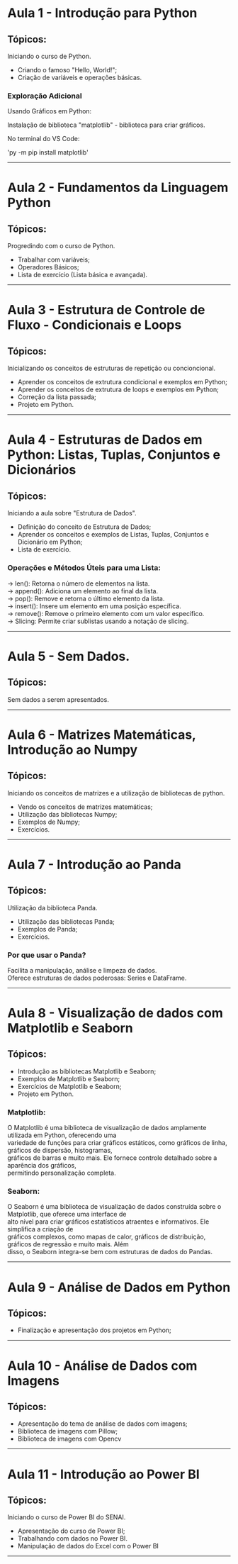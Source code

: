 <h1>Aula 1 - Introdução para Python</h1>

<h2>Tópicos:</h2>

Iniciando o curso de Python.

<ul>
    <li>Criando o famoso "Hello, World!";</li>
    <li>Criação de variáveis e operações básicas.</li>
</ul>

<h3>Exploração Adicional</h3>

Usando Gráficos em Python:

Instalação de biblioteca "matplotlib" - biblioteca para criar gráficos.

No terminal do VS Code:

'py -m pip install matplotlib'


<hr>
<h1>Aula 2 - Fundamentos da Linguagem Python</h1>

<h2>Tópicos:</h2>

Progredindo com o curso de Python.

<ul>
    <li>Trabalhar com variáveis;</li>
    <li>Operadores Básicos;</li>
    <li>Lista de exercício (Lista básica e avançada).</li>
</ul>

<hr>
<h1>Aula 3 - Estrutura de Controle de Fluxo - Condicionais e Loops</h1>

<h2>Tópicos:</h2>

Inicializando os conceitos de estruturas de repetição ou concioncional.

<ul>
    <li>Aprender os conceitos de extrutura condicional e exemplos em Python;</li>
    <li>Aprender os conceitos de extrutura de loops e exemplos em Python;</li>
    <li>Correção da lista passada;</li>
    <li>Projeto em Python.</li>
</ul>

<hr>
<h1>Aula 4 - Estruturas de Dados em Python: Listas, Tuplas, Conjuntos e Dicionários</h1>

<h2>Tópicos:</h2>

Iniciando a aula sobre "Estrutura de Dados".

<ul>
    <li>Definição do conceito de Estrutura de Dados;</li>
    <li>Aprender os conceitos e exemplos de Listas, Tuplas, Conjuntos e Dicionário em Python;</li>
    <li>Lista de exercício.</li>
</ul>

<h3>Operações e Métodos Úteis para uma Lista:</h3>

   -> len(): Retorna o número de elementos na lista.<br>
   -> append(): Adiciona um elemento ao final da lista.<br>
   -> pop(): Remove e retorna o último elemento da lista.<br>
   -> insert(): Insere um elemento em uma posição específica.<br>
   -> remove(): Remove o primeiro elemento com um valor específico.<br>
   -> Slicing: Permite criar sublistas usando a notação de slicing.<br>

<hr>
<h1>Aula 5 - Sem Dados.</h1>

<h2>Tópicos:</h2>

Sem dados a serem apresentados.

<hr>
<h1>Aula 6 - Matrizes Matemáticas, Introdução ao Numpy</h1>

<h2>Tópicos:</h2>

Iniciando os conceitos de matrizes e a utilização de bibliotecas de python.

<ul>
    <li>Vendo os conceitos de matrizes matemáticas;</li>
    <li>Utilização das bibliotecas Numpy;</li>
    <li>Exemplos de Numpy;</li>
    <li>Exercícios.</li>
</ul>

<hr>
<h1>Aula 7 - Introdução ao Panda</h1>

<h2>Tópicos:</h2>

Utilização da biblioteca Panda.

<ul>
    <li>Utilização das bibliotecas Panda;</li>
    <li>Exemplos de Panda;</li>
    <li>Exercícios.</li>
</ul>

<h3>Por que usar o Panda?</h3>

<p>
    Facilita a manipulação, análise e limpeza de dados.<br>
    Oferece estruturas de dados poderosas: Series e DataFrame.
</p>

<hr>
<h1>Aula 8 - Visualização de dados com Matplotlib e Seaborn</h1>

<h2>Tópicos:</h2>

<ul>
    <li>Introdução as bibliotecas Matplotlib e Seaborn;</li>
    <li>Exemplos de Matplotlib e Seaborn;</li>
    <li>Exercícios de Matplotlib e Seaborn;</li>
    <li>Projeto em Python.</li>
</ul>

<h3>Matplotlib:</h3>
<p>O Matplotlib é uma biblioteca de visualização de dados amplamente utilizada em Python, oferecendo uma<br> variedade de funções para criar gráficos estáticos, como gráficos de linha, gráficos de dispersão, histogramas,<br> gráficos de barras e muito mais. Ele fornece controle detalhado sobre a aparência dos gráficos,<br> permitindo personalização completa.</p>

<h3>Seaborn:</h3>

<p>O Seaborn é uma biblioteca de visualização de dados construída sobre o Matplotlib, que oferece uma interface de<br> alto nível para criar gráficos estatísticos atraentes e informativos. Ele simplifica a criação de<br> gráficos complexos, como mapas de calor, gráficos de distribuição, gráficos de regressão e muito mais. Além<br> disso, o Seaborn integra-se bem com estruturas de dados do Pandas.</p>

<hr>
<h1>Aula 9 - Análise de Dados em Python</h1>

<h2>Tópicos:</h2>
<ul>
    <li>Finalização e apresentação dos projetos em Python;</li>
</ul>


<hr>
<h1>Aula 10 - Análise de Dados com Imagens</h1>

<h2>Tópicos:</h2>
<ul>
    <li>Apresentação do tema de análise de dados com imagens;</li>
    <li>Biblioteca de imagens com Pillow;</li>
    <li>Biblioteca de imagens com Opencv </li>
</ul>

<hr>
<h1>Aula 11 - Introdução ao Power BI</h1>

<h2>Tópicos:</h2>
Iniciando o curso de Power BI do SENAI.
<ul>
    <li>Apresentação do curso de Power BI;</li>
    <li>Trabalhando com dados no Power BI.</li>
    <li>Manipulação de dados do Excel com o Power BI</li>
</ul>

<hr>
